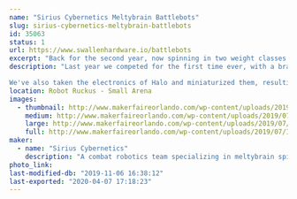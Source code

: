 ```yaml
---
name: "Sirius Cybernetics Meltybrain Battlebots"
slug: sirius-cybernetics-meltybrain-battlebots
id: 35063
status: 1
url: https://www.swallenhardware.io/battlebots
excerpt: "Back for the second year, now spinning in two weight classes!"
description: "Last year we competed for the first time ever, with a brand new beatleweight robot, Halo! We took second place after a roller coaster of an event. It's since been to the UK, where we fought the best of the best in Bugglebots. Now making its third competitive appearance, we hope it will be deadlier and tougher than ever.

We've also taken the electronics of Halo and miniaturized them, resulting in a one-wheeled one-pound Meltybrain spinner, Hit-and-Spin! We hope the titanium terror makes for a good show, if nothing else!"
location: Robot Ruckus - Small Arena
images:
  - thumbnail: http://www.makerfaireorlando.com/wp-content/uploads/2019/07/IMG_0615.jpg
    medium: http://www.makerfaireorlando.com/wp-content/uploads/2019/07/IMG_0615.jpg
    large: http://www.makerfaireorlando.com/wp-content/uploads/2019/07/IMG_0615.jpg
    full: http://www.makerfaireorlando.com/wp-content/uploads/2019/07/IMG_0615.jpg
maker:
  - name: "Sirius Cybernetics"
    description: "A combat robotics team specializing in meltybrain spinners."
photo_link: 
last-modified-db: "2019-11-06 16:38:12"
last-exported: "2020-04-07 17:18:23"
---
```

